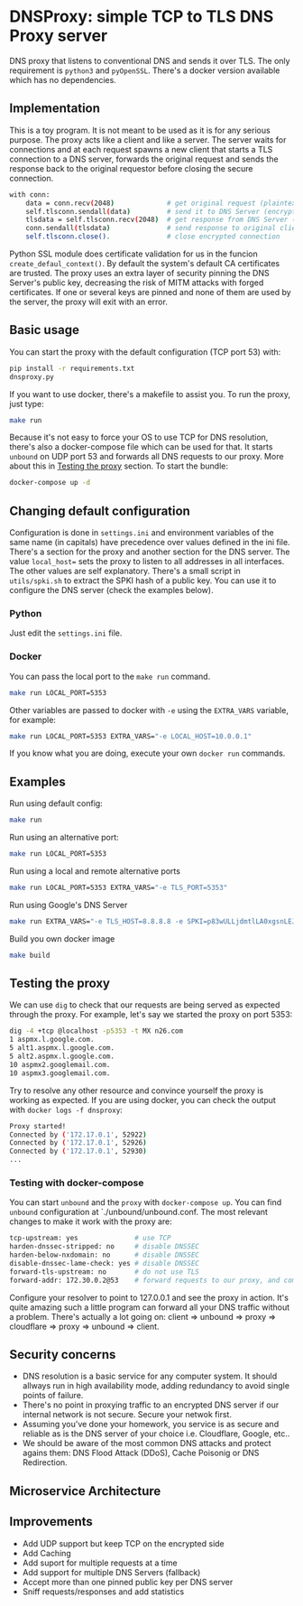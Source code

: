 # DNSProxy: simple TCP to TLS DNS Proxy server 
DNS proxy that listens to conventional DNS and sends it over TLS. The only requirement is `python3` and `pyOpenSSL`. There's a docker version available which has no dependencies.

## Implementation
This is a toy program. It is not meant to be used as it is for any serious purpose. The proxy acts like a client and like a server. The server waits for connections and at each request spawns a new client that starts a TLS connection to a DNS server, forwards the original request and sends the response back to the original requestor before closing the secure connection.

```bash
with conn:
    data = conn.recv(2048)             # get original request (plaintext)
    self.tlsconn.sendall(data)         # send it to DNS Server (encrypted)
    tlsdata = self.tlsconn.recv(2048)  # get response from DNS Server (encrypted)
    conn.sendall(tlsdata)              # send response to original client (plaintext)
    self.tlsconn.close().              # close encrypted connection
```

Python SSL module does certificate validation for us in the funcion `create_defaul_context()`. By default the system's default CA certificates are trusted. The proxy uses an extra layer of security pinning the DNS Server's public key, decreasing the risk of MITM attacks with forged certificates. If one or several keys are pinned and none of them are used by the server, the proxy will exit with an error.

## Basic usage
You can start the proxy with the default configuration (TCP port 53) with:
```bash
pip install -r requirements.txt
dnsproxy.py
```

If you want to use docker, there's a makefile to assist you. To run the proxy, just type:
```bash
make run
```

Because it's not easy to force your OS to use TCP for DNS resolution, there's also a docker-compose file which can be used for that. It starts `unbound` on UDP port 53 and forwards all DNS requests to our proxy. More about this in [Testing the proxy](#testing-section) section. To start the bundle:
```bash
docker-compose up -d
```

## Changing default configuration
Configuration is done in `settings.ini` and environment variables of the same name (in capitals) have precedence over values defined in the ini file. There's a section for the proxy and another section for the DNS server. The value `local_host=` sets the proxy to listen to all addresses in all interfaces. The other values are self explanatory. There's a small script in `utils/spki.sh` to extract the SPKI hash of a public key. You can use it to configure the DNS server (check the examples below).

### Python
Just edit the `settings.ini` file.

### Docker
You can pass the local port to the `make run` command.
```bash
make run LOCAL_PORT=5353
```

Other variables are passed to docker with `-e` using the `EXTRA_VARS` variable, for example:
```bash
make run LOCAL_PORT=5353 EXTRA_VARS="-e LOCAL_HOST=10.0.0.1"
```

If you know what you are doing, execute your own `docker run` commands.

## Examples
Run using default config:
```bash
make run
```

Run using an alternative port:
```bash
make run LOCAL_PORT=5353
```

Run using a local and remote alternative ports
```bash
make run LOCAL_PORT=5353 EXTRA_VARS="-e TLS_PORT=5353"
```

Run using Google's DNS Server
```bash
make run EXTRA_VARS="-e TLS_HOST=8.8.8.8 -e SPKI=p83wULLjdmtlLA0xgsnLEJsbxPNY5JxiThviEON81z4="
```

Build you own docker image
```bash
make build
```

## <a name="testing-section"></a> Testing the proxy
We can use `dig` to check that our requests are being served as expected through the proxy. For example, let's say we started the proxy on port 5353:
```bash
dig -4 +tcp @localhost -p5353 -t MX n26.com
1 aspmx.l.google.com.
5 alt1.aspmx.l.google.com.
5 alt2.aspmx.l.google.com.
10 aspmx2.googlemail.com.
10 aspmx3.googlemail.com.

```
Try to resolve any other resource and convince yourself the proxy is working as expected. If you are using docker, you can check the output with `docker logs -f dnsproxy`:
```bash
Proxy started!
Connected by ('172.17.0.1', 52922)
Connected by ('172.17.0.1', 52926)
Connected by ('172.17.0.1', 52930)
...
```

### Testing with docker-compose
You can start `unbound` and the `proxy` with `docker-compose up`. You can find `unbound` configuration at `./unbound/unbound.conf. The most relevant changes to make it work with the proxy are:
```bash
tcp-upstream: yes              # use TCP
harden-dnssec-stripped: no     # disable DNSSEC
harden-below-nxdomain: no      # disable DNSSEC
disable-dnssec-lame-check: yes # disable DNSSEC
forward-tls-upstream: no       # do not use TLS
forward-addr: 172.30.0.2@53    # forward requests to our proxy, and comment all other servers
```

Configure your resolver to point to 127.0.0.1 and see the proxy in action. It's quite amazing such a little program can forward all your DNS traffic without a problem. There's actually a lot going on: client => unbound => proxy => cloudflare => proxy => unbound => client.

## Security concerns
- DNS resolution is a basic service for any computer system. It should allways run in high availability mode, adding redundancy to avoid single points of failure.
- There's no point in proxying traffic to an encrypted DNS server if our internal network is not secure. Secure your netwok first.
- Assuming you've done your homework, you service is as secure and reliable as is the DNS server of your choice i.e. Cloudflare, Google, etc..
- We should be aware of the most common DNS attacks and protect agains them: DNS Flood Attack (DDoS), Cache Poisonig or DNS Redirection.

## Microservice Architecture

## Improvements
- Add UDP support but keep TCP on the encrypted side
- Add Caching
- Add suport for multiple requests at a time
- Add support for multiple DNS Servers (fallback)
- Accept more than one pinned public key per DNS server
- Sniff requests/responses and add statistics
